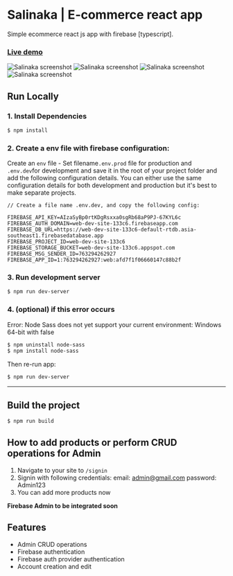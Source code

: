 # Salinaka | E-commerce react app
Simple ecommerce react js app with firebase [typescript].

### [Live demo](https://salinaka-ecommerce.web.app/)

![Salinaka screenshot](https://raw.githubusercontent.com/jgudo/ecommerce-react/master/static/screeny1.png)
![Salinaka screenshot](https://raw.githubusercontent.com/jgudo/ecommerce-react/master/static/screeny2.png)
![Salinaka screenshot](https://raw.githubusercontent.com/jgudo/ecommerce-react/master/static/screeny3.png)
![Salinaka screenshot](https://raw.githubusercontent.com/jgudo/ecommerce-react/master/static/screeny7.png)

## Run Locally
### 1. Install Dependencies
```sh
$ npm install
```

### 2. Create a env file with firebase configuration:

Create an `env` file - Set filename`.env.prod` file for production and `.env.dev`for development and save it in the root of your project folder
and add the following configuration details. You can either use the same configuration details for both development and production but it's best to make separate projects.

```
// Create a file name .env.dev, and copy the following config:

FIREBASE_API_KEY=AIzaSyBp0rtKDgRsxxa0sgRb68aP9PJ-67KYL6c
FIREBASE_AUTH_DOMAIN=web-dev-site-133c6.firebaseapp.com
FIREBASE_DB_URL=https://web-dev-site-133c6-default-rtdb.asia-southeast1.firebasedatabase.app
FIREBASE_PROJECT_ID=web-dev-site-133c6
FIREBASE_STORAGE_BUCKET=web-dev-site-133c6.appspot.com
FIREBASE_MSG_SENDER_ID=763294262927
FIREBASE_APP_ID=1:763294262927:web:afd7f1f06660147c88b2f

``` 

### 3. Run development server
```sh 
$ npm run dev-server
```
### 4. (optional) if this error occurs
Error: Node Sass does not yet support your current environment: Windows 64-bit with false
```sh
$ npm uninstall node-sass
$ npm install node-sass
```
Then re-run app:
```sh
$ npm run dev-server
```
---

## Build the project
```sh
$ npm run build
```

## How to add products or perform CRUD operations for Admin
1. Navigate to your site to `/signin`
2. Signin with following credentials:
email: admin@gmail.com
password: Admin123
4. You can add more products now
 

**Firebase Admin to be integrated soon**

## Features

* Admin CRUD operations
* Firebase authentication
* Firebase auth provider authentication
* Account creation and edit

